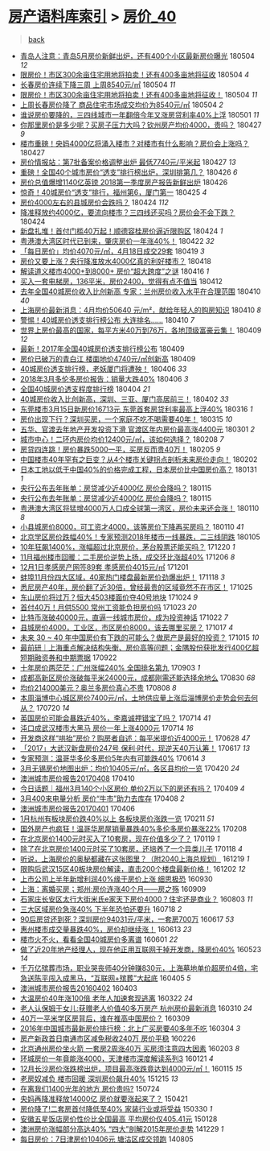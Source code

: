 [房产语料库索引](../../README.md)  > [房价_40](房价_40.md)
====
> [back](../README.md)

- [青岛人注意：青岛5月房价新鲜出炉，还有400个小区最新房价曝光](http://jkwz.applinzi.com/ittc/7099315698335745041.html#%E9%9D%92%E5%B2%9B%E4%BA%BA%E6%B3%A8%E6%84%8F%EF%BC%9A%E9%9D%92%E5%B2%9B5%E6%9C%88%E6%88%BF%E4%BB%B7%E6%96%B0%E9%B2%9C%E5%87%BA%E7%82%89%EF%BC%8C%E8%BF%98%E6%9C%89400%E4%B8%AA%E5%B0%8F%E5%8C%BA%E6%9C%80%E6%96%B0%E6%88%BF%E4%BB%B7%E6%9B%9D%E5%85%89) 180504 *12* 
- [限房价！市区300余亩住宅用地将拍卖！还有400多亩地将征收](http://jkwz.applinzi.com/ittc/7099296899012232202.html#%E9%99%90%E6%88%BF%E4%BB%B7%EF%BC%81%E5%B8%82%E5%8C%BA300%E4%BD%99%E4%BA%A9%E4%BD%8F%E5%AE%85%E7%94%A8%E5%9C%B0%E5%B0%86%E6%8B%8D%E5%8D%96%EF%BC%81%E8%BF%98%E6%9C%89400%E5%A4%9A%E4%BA%A9%E5%9C%B0%E5%B0%86%E5%BE%81%E6%94%B6) 180504 *4* 
- [长春房价连续下降三周 上周8540元/㎡](http://jkwz.applinzi.com/ittc/7099283880198800391.html#%E9%95%BF%E6%98%A5%E6%88%BF%E4%BB%B7%E8%BF%9E%E7%BB%AD%E4%B8%8B%E9%99%8D%E4%B8%89%E5%91%A8+%E4%B8%8A%E5%91%A88540%E5%85%83%2F%E3%8E%A1) 180504 *11* 
- [限房价！市区300余亩住宅用地将拍卖！还有400多亩地将征收！](http://jkwz.applinzi.com/ittc/7099212685034128400.html#%E9%99%90%E6%88%BF%E4%BB%B7%EF%BC%81%E5%B8%82%E5%8C%BA300%E4%BD%99%E4%BA%A9%E4%BD%8F%E5%AE%85%E7%94%A8%E5%9C%B0%E5%B0%86%E6%8B%8D%E5%8D%96%EF%BC%81%E8%BF%98%E6%9C%89400%E5%A4%9A%E4%BA%A9%E5%9C%B0%E5%B0%86%E5%BE%81%E6%94%B6%EF%BC%81) 180504 *11* 
- [上周长春房价降了 商品住宅市场成交均价为8540元/㎡](http://jkwz.applinzi.com/ittc/7099195589294294026.html#%E4%B8%8A%E5%91%A8%E9%95%BF%E6%98%A5%E6%88%BF%E4%BB%B7%E9%99%8D%E4%BA%86+%E5%95%86%E5%93%81%E4%BD%8F%E5%AE%85%E5%B8%82%E5%9C%BA%E6%88%90%E4%BA%A4%E5%9D%87%E4%BB%B7%E4%B8%BA8540%E5%85%83%2F%E3%8E%A1) 180504 *2* 
- [谁说房价要降的，三四线城市一年翻倍今年又涨房贷利率40%上浮](http://jkwz.applinzi.com/ittc/7098250590054515719.html#%E8%B0%81%E8%AF%B4%E6%88%BF%E4%BB%B7%E8%A6%81%E9%99%8D%E7%9A%84%EF%BC%8C%E4%B8%89%E5%9B%9B%E7%BA%BF%E5%9F%8E%E5%B8%82%E4%B8%80%E5%B9%B4%E7%BF%BB%E5%80%8D%E4%BB%8A%E5%B9%B4%E5%8F%88%E6%B6%A8%E6%88%BF%E8%B4%B7%E5%88%A9%E7%8E%8740%25%E4%B8%8A%E6%B5%AE) 180501 *11* 
- [你那里房价是多少呢？买房子压力大吗？钦州房产均价4000，贵吗？](http://jkwz.applinzi.com/ittc/7096727072078824455.html#%E4%BD%A0%E9%82%A3%E9%87%8C%E6%88%BF%E4%BB%B7%E6%98%AF%E5%A4%9A%E5%B0%91%E5%91%A2%EF%BC%9F%E4%B9%B0%E6%88%BF%E5%AD%90%E5%8E%8B%E5%8A%9B%E5%A4%A7%E5%90%97%EF%BC%9F%E9%92%A6%E5%B7%9E%E6%88%BF%E4%BA%A7%E5%9D%87%E4%BB%B74000%EF%BC%8C%E8%B4%B5%E5%90%97%EF%BC%9F) 180427 *9* 
- [楼市重磅！央妈4000亿将涌入楼市？对楼市有什么影响？房价会上涨吗？](http://jkwz.applinzi.com/ittc/7096711580601549831.html#%E6%A5%BC%E5%B8%82%E9%87%8D%E7%A3%85%EF%BC%81%E5%A4%AE%E5%A6%884000%E4%BA%BF%E5%B0%86%E6%B6%8C%E5%85%A5%E6%A5%BC%E5%B8%82%EF%BC%9F%E5%AF%B9%E6%A5%BC%E5%B8%82%E6%9C%89%E4%BB%80%E4%B9%88%E5%BD%B1%E5%93%8D%EF%BC%9F%E6%88%BF%E4%BB%B7%E4%BC%9A%E4%B8%8A%E6%B6%A8%E5%90%97%EF%BC%9F) 180427  
- [房价情报站：第7批备案价格调整出炉 最低7740元/平米起](http://jkwz.applinzi.com/ittc/7096668127406588935.html#%E6%88%BF%E4%BB%B7%E6%83%85%E6%8A%A5%E7%AB%99%EF%BC%9A%E7%AC%AC7%E6%89%B9%E5%A4%87%E6%A1%88%E4%BB%B7%E6%A0%BC%E8%B0%83%E6%95%B4%E5%87%BA%E7%82%89+%E6%9C%80%E4%BD%8E7740%E5%85%83%2F%E5%B9%B3%E7%B1%B3%E8%B5%B7) 180427 *13* 
- [重磅！全国40个城市房价“透支”排行榜出炉，深圳排第几？](http://jkwz.applinzi.com/ittc/7096356630105162758.html#%E9%87%8D%E7%A3%85%EF%BC%81%E5%85%A8%E5%9B%BD40%E4%B8%AA%E5%9F%8E%E5%B8%82%E6%88%BF%E4%BB%B7%E2%80%9C%E9%80%8F%E6%94%AF%E2%80%9D%E6%8E%92%E8%A1%8C%E6%A6%9C%E5%87%BA%E7%82%89%EF%BC%8C%E6%B7%B1%E5%9C%B3%E6%8E%92%E7%AC%AC%E5%87%A0%EF%BC%9F) 180426 *6* 
- [房价总值爆增1140亿英镑 2018第一季度房产报告新鲜出炉](http://jkwz.applinzi.com/ittc/7096028236989596689.html#%E6%88%BF%E4%BB%B7%E6%80%BB%E5%80%BC%E7%88%86%E5%A2%9E1140%E4%BA%BF%E8%8B%B1%E9%95%91+2018%E7%AC%AC%E4%B8%80%E5%AD%A3%E5%BA%A6%E6%88%BF%E4%BA%A7%E6%8A%A5%E5%91%8A%E6%96%B0%E9%B2%9C%E5%87%BA%E7%82%89) 180426  
- [惊奇！40城房价“透支”排行，福州第6，厦门第一](http://jkwz.applinzi.com/ittc/7095863757802832912.html#%E6%83%8A%E5%A5%87%EF%BC%8140%E5%9F%8E%E6%88%BF%E4%BB%B7%E2%80%9C%E9%80%8F%E6%94%AF%E2%80%9D%E6%8E%92%E8%A1%8C%EF%BC%8C%E7%A6%8F%E5%B7%9E%E7%AC%AC6%EF%BC%8C%E5%8E%A6%E9%97%A8%E7%AC%AC%E4%B8%80) 180425 *4* 
- [房价4000左右的县城房价会跌吗？](http://jkwz.applinzi.com/ittc/7095657271738762247.html#%E6%88%BF%E4%BB%B74000%E5%B7%A6%E5%8F%B3%E7%9A%84%E5%8E%BF%E5%9F%8E%E6%88%BF%E4%BB%B7%E4%BC%9A%E8%B7%8C%E5%90%97%EF%BC%9F) 180424 *112* 
- [降准释放约4000亿，要流向楼市？三四线还买吗？房价会不会下跌？](http://jkwz.applinzi.com/ittc/7095572057930859536.html#%E9%99%8D%E5%87%86%E9%87%8A%E6%94%BE%E7%BA%A64000%E4%BA%BF%EF%BC%8C%E8%A6%81%E6%B5%81%E5%90%91%E6%A5%BC%E5%B8%82%EF%BC%9F%E4%B8%89%E5%9B%9B%E7%BA%BF%E8%BF%98%E4%B9%B0%E5%90%97%EF%BC%9F%E6%88%BF%E4%BB%B7%E4%BC%9A%E4%B8%8D%E4%BC%9A%E4%B8%8B%E8%B7%8C%EF%BC%9F) 180424  
- [新盘扎堆！首付门槛40万起！顺德容桂房价逼近限购区](http://jkwz.applinzi.com/ittc/7095495313689412614.html#%E6%96%B0%E7%9B%98%E6%89%8E%E5%A0%86%EF%BC%81%E9%A6%96%E4%BB%98%E9%97%A8%E6%A7%9B40%E4%B8%87%E8%B5%B7%EF%BC%81%E9%A1%BA%E5%BE%B7%E5%AE%B9%E6%A1%82%E6%88%BF%E4%BB%B7%E9%80%BC%E8%BF%91%E9%99%90%E8%B4%AD%E5%8C%BA) 180424 *1* 
- [粤港澳大湾区时代已到来，肇庆房价一年涨40%！](http://jkwz.applinzi.com/ittc/7094857375502828550.html#%E7%B2%A4%E6%B8%AF%E6%BE%B3%E5%A4%A7%E6%B9%BE%E5%8C%BA%E6%97%B6%E4%BB%A3%E5%B7%B2%E5%88%B0%E6%9D%A5%EF%BC%8C%E8%82%87%E5%BA%86%E6%88%BF%E4%BB%B7%E4%B8%80%E5%B9%B4%E6%B6%A840%25%EF%BC%81) 180422 *32* 
- [「每日房价」均价4070元/㎡，4月18日成交29套](http://jkwz.applinzi.com/ittc/7093666609162093584.html#%E3%80%8C%E6%AF%8F%E6%97%A5%E6%88%BF%E4%BB%B7%E3%80%8D%E5%9D%87%E4%BB%B74070%E5%85%83%2F%E3%8E%A1%EF%BC%8C4%E6%9C%8818%E6%97%A5%E6%88%90%E4%BA%A429%E5%A5%97) 180419 *3* 
- [房价又要上涨？央行降准放水4000亿真的利好楼市？](http://jkwz.applinzi.com/ittc/7093400211735184391.html#%E6%88%BF%E4%BB%B7%E5%8F%88%E8%A6%81%E4%B8%8A%E6%B6%A8%EF%BC%9F%E5%A4%AE%E8%A1%8C%E9%99%8D%E5%87%86%E6%94%BE%E6%B0%B44000%E4%BA%BF%E7%9C%9F%E7%9A%84%E5%88%A9%E5%A5%BD%E6%A5%BC%E5%B8%82%EF%BC%9F) 180418  
- [解读道义楼市4000+到8000+ 房价“超大跨度”之谜](http://jkwz.applinzi.com/ittc/7092512239766733835.html#%E8%A7%A3%E8%AF%BB%E9%81%93%E4%B9%89%E6%A5%BC%E5%B8%824000%2B%E5%88%B08000%2B+%E6%88%BF%E4%BB%B7%E2%80%9C%E8%B6%85%E5%A4%A7%E8%B7%A8%E5%BA%A6%E2%80%9D%E4%B9%8B%E8%B0%9C) 180416 *1* 
- [买入一套电梯房，136平米，房价2400，觉得有点不值当](http://jkwz.applinzi.com/ittc/7090800718141457414.html#%E4%B9%B0%E5%85%A5%E4%B8%80%E5%A5%97%E7%94%B5%E6%A2%AF%E6%88%BF%EF%BC%8C136%E5%B9%B3%E7%B1%B3%EF%BC%8C%E6%88%BF%E4%BB%B72400%EF%BC%8C%E8%A7%89%E5%BE%97%E6%9C%89%E7%82%B9%E4%B8%8D%E5%80%BC%E5%BD%93) 180412  
- [去年全国40城房价收入比创新高 专家：兰州房价收入水平在合理范围](http://jkwz.applinzi.com/ittc/7090308876119573515.html#%E5%8E%BB%E5%B9%B4%E5%85%A8%E5%9B%BD40%E5%9F%8E%E6%88%BF%E4%BB%B7%E6%94%B6%E5%85%A5%E6%AF%94%E5%88%9B%E6%96%B0%E9%AB%98+%E4%B8%93%E5%AE%B6%EF%BC%9A%E5%85%B0%E5%B7%9E%E6%88%BF%E4%BB%B7%E6%94%B6%E5%85%A5%E6%B0%B4%E5%B9%B3%E5%9C%A8%E5%90%88%E7%90%86%E8%8C%83%E5%9B%B4) 180410 *40* 
- [上海房价最新消息：4月均价50640 元/m²，献给年轻人的购房知识](http://jkwz.applinzi.com/ittc/7090281500337767440.html#%E4%B8%8A%E6%B5%B7%E6%88%BF%E4%BB%B7%E6%9C%80%E6%96%B0%E6%B6%88%E6%81%AF%EF%BC%9A4%E6%9C%88%E5%9D%87%E4%BB%B750640+%E5%85%83%2Fm%C2%B2%EF%BC%8C%E7%8C%AE%E7%BB%99%E5%B9%B4%E8%BD%BB%E4%BA%BA%E7%9A%84%E8%B4%AD%E6%88%BF%E7%9F%A5%E8%AF%86) 180410 *8* 
- [警惕！40城房价透支排行榜公布 大连排名……](http://jkwz.applinzi.com/ittc/7090261984719406096.html#%E8%AD%A6%E6%83%95%EF%BC%8140%E5%9F%8E%E6%88%BF%E4%BB%B7%E9%80%8F%E6%94%AF%E6%8E%92%E8%A1%8C%E6%A6%9C%E5%85%AC%E5%B8%83+%E5%A4%A7%E8%BF%9E%E6%8E%92%E5%90%8D%E2%80%A6%E2%80%A6) 180410 *7* 
- [世界上房价最高的国家，每平方米40万到76万，各地顶级富豪云集！](http://jkwz.applinzi.com/ittc/7090115090038916113.html#%E4%B8%96%E7%95%8C%E4%B8%8A%E6%88%BF%E4%BB%B7%E6%9C%80%E9%AB%98%E7%9A%84%E5%9B%BD%E5%AE%B6%EF%BC%8C%E6%AF%8F%E5%B9%B3%E6%96%B9%E7%B1%B340%E4%B8%87%E5%88%B076%E4%B8%87%EF%BC%8C%E5%90%84%E5%9C%B0%E9%A1%B6%E7%BA%A7%E5%AF%8C%E8%B1%AA%E4%BA%91%E9%9B%86%EF%BC%81) 180409 *12* 
- [最新！2017年全国40城房价透支排行榜公布](http://jkwz.applinzi.com/ittc/7090025018371343377.html#%E6%9C%80%E6%96%B0%EF%BC%812017%E5%B9%B4%E5%85%A8%E5%9B%BD40%E5%9F%8E%E6%88%BF%E4%BB%B7%E9%80%8F%E6%94%AF%E6%8E%92%E8%A1%8C%E6%A6%9C%E5%85%AC%E5%B8%83) 180409  
- [房价已破万的青白江 楼面地价4740元/㎡创新高](http://jkwz.applinzi.com/ittc/7089970860838618118.html#%E6%88%BF%E4%BB%B7%E5%B7%B2%E7%A0%B4%E4%B8%87%E7%9A%84%E9%9D%92%E7%99%BD%E6%B1%9F+%E6%A5%BC%E9%9D%A2%E5%9C%B0%E4%BB%B74740%E5%85%83%2F%E3%8E%A1%E5%88%9B%E6%96%B0%E9%AB%98) 180409  
- [​40城房价透支排行榜，老妖厦门将遭殃！](http://jkwz.applinzi.com/ittc/7088926812333933585.html#%E2%80%8B40%E5%9F%8E%E6%88%BF%E4%BB%B7%E9%80%8F%E6%94%AF%E6%8E%92%E8%A1%8C%E6%A6%9C%EF%BC%8C%E8%80%81%E5%A6%96%E5%8E%A6%E9%97%A8%E5%B0%86%E9%81%AD%E6%AE%83%EF%BC%81) 180406 *33* 
- [2018年3月多伦多房价报告：销量大跌40%](http://jkwz.applinzi.com/ittc/7088623730282726417.html#2018%E5%B9%B43%E6%9C%88%E5%A4%9A%E4%BC%A6%E5%A4%9A%E6%88%BF%E4%BB%B7%E6%8A%A5%E5%91%8A%EF%BC%9A%E9%94%80%E9%87%8F%E5%A4%A7%E8%B7%8C40%25) 180406 *3* 
- [全国40城房价透支程度排行榜](http://jkwz.applinzi.com/ittc/7088073212904866833.html#%E5%85%A8%E5%9B%BD40%E5%9F%8E%E6%88%BF%E4%BB%B7%E9%80%8F%E6%94%AF%E7%A8%8B%E5%BA%A6%E6%8E%92%E8%A1%8C%E6%A6%9C) 180404 *21* 
- [40城房价收入比创新高，深圳、三亚、厦门高居前三！](http://jkwz.applinzi.com/ittc/7087409725350347792.html#40%E5%9F%8E%E6%88%BF%E4%BB%B7%E6%94%B6%E5%85%A5%E6%AF%94%E5%88%9B%E6%96%B0%E9%AB%98%EF%BC%8C%E6%B7%B1%E5%9C%B3%E3%80%81%E4%B8%89%E4%BA%9A%E3%80%81%E5%8E%A6%E9%97%A8%E9%AB%98%E5%B1%85%E5%89%8D%E4%B8%89%EF%BC%81) 180402 *33* 
- [东莞楼市3月15日新房价16713元 东莞首套房贷利率最高上浮40%](http://jkwz.applinzi.com/ittc/7081132479702631435.html#%E4%B8%9C%E8%8E%9E%E6%A5%BC%E5%B8%823%E6%9C%8815%E6%97%A5%E6%96%B0%E6%88%BF%E4%BB%B716713%E5%85%83+%E4%B8%9C%E8%8E%9E%E9%A6%96%E5%A5%97%E6%88%BF%E8%B4%B7%E5%88%A9%E7%8E%87%E6%9C%80%E9%AB%98%E4%B8%8A%E6%B5%AE40%25) 180316 *1* 
- [房价出现下行？深圳买房，一个家庭不吃不喝需要40年！](http://jkwz.applinzi.com/ittc/7080679564873565191.html#%E6%88%BF%E4%BB%B7%E5%87%BA%E7%8E%B0%E4%B8%8B%E8%A1%8C%EF%BC%9F%E6%B7%B1%E5%9C%B3%E4%B9%B0%E6%88%BF%EF%BC%8C%E4%B8%80%E4%B8%AA%E5%AE%B6%E5%BA%AD%E4%B8%8D%E5%90%83%E4%B8%8D%E5%96%9D%E9%9C%80%E8%A6%8140%E5%B9%B4%EF%BC%81) 180315 *10* 
- [五华、官渡去年地产开发投资下滑 官渡区年内房价最高涨4400元](http://jkwz.applinzi.com/ittc/7075522202495878155.html#%E4%BA%94%E5%8D%8E%E3%80%81%E5%AE%98%E6%B8%A1%E5%8E%BB%E5%B9%B4%E5%9C%B0%E4%BA%A7%E5%BC%80%E5%8F%91%E6%8A%95%E8%B5%84%E4%B8%8B%E6%BB%91+%E5%AE%98%E6%B8%A1%E5%8C%BA%E5%B9%B4%E5%86%85%E6%88%BF%E4%BB%B7%E6%9C%80%E9%AB%98%E6%B6%A84400%E5%85%83) 180301 *2* 
- [城市中心！二环内房价均价12400元/㎡，该如何选择？](http://jkwz.applinzi.com/ittc/7067371843151725578.html#%E5%9F%8E%E5%B8%82%E4%B8%AD%E5%BF%83%EF%BC%81%E4%BA%8C%E7%8E%AF%E5%86%85%E6%88%BF%E4%BB%B7%E5%9D%87%E4%BB%B712400%E5%85%83%2F%E3%8E%A1%EF%BC%8C%E8%AF%A5%E5%A6%82%E4%BD%95%E9%80%89%E6%8B%A9%EF%BC%9F) 180208 *7* 
- [房贷四连跳！房价暴跌5000一平，买房反而贵40万！](http://jkwz.applinzi.com/ittc/7066646968715969543.html#%E6%88%BF%E8%B4%B7%E5%9B%9B%E8%BF%9E%E8%B7%B3%EF%BC%81%E6%88%BF%E4%BB%B7%E6%9A%B4%E8%B7%8C5000%E4%B8%80%E5%B9%B3%EF%BC%8C%E4%B9%B0%E6%88%BF%E5%8F%8D%E8%80%8C%E8%B4%B540%E4%B8%87%EF%BC%81) 180205 *9* 
- [中国楼市40年罕有之巨变？从4个楼市关键拐点剖析未来房价走向！](http://jkwz.applinzi.com/ittc/7065461868552782864.html#%E4%B8%AD%E5%9B%BD%E6%A5%BC%E5%B8%8240%E5%B9%B4%E7%BD%95%E6%9C%89%E4%B9%8B%E5%B7%A8%E5%8F%98%EF%BC%9F%E4%BB%8E4%E4%B8%AA%E6%A5%BC%E5%B8%82%E5%85%B3%E9%94%AE%E6%8B%90%E7%82%B9%E5%89%96%E6%9E%90%E6%9C%AA%E6%9D%A5%E6%88%BF%E4%BB%B7%E8%B5%B0%E5%90%91%EF%BC%81) 180202  
- [日本工地以低于中国40%的价格完成工程，日本房价比中国房价高？](http://jkwz.applinzi.com/ittc/7064771779476587530.html#%E6%97%A5%E6%9C%AC%E5%B7%A5%E5%9C%B0%E4%BB%A5%E4%BD%8E%E4%BA%8E%E4%B8%AD%E5%9B%BD40%25%E7%9A%84%E4%BB%B7%E6%A0%BC%E5%AE%8C%E6%88%90%E5%B7%A5%E7%A8%8B%EF%BC%8C%E6%97%A5%E6%9C%AC%E6%88%BF%E4%BB%B7%E6%AF%94%E4%B8%AD%E5%9B%BD%E6%88%BF%E4%BB%B7%E9%AB%98%EF%BC%9F) 180131 *1* 
- [央行公布去年账单：房贷减少近4000亿 房价会降吗？](http://jkwz.applinzi.com/ittc/7058904921372361744.html#%E5%A4%AE%E8%A1%8C%E5%85%AC%E5%B8%83%E5%8E%BB%E5%B9%B4%E8%B4%A6%E5%8D%95%EF%BC%9A%E6%88%BF%E8%B4%B7%E5%87%8F%E5%B0%91%E8%BF%914000%E4%BA%BF+%E6%88%BF%E4%BB%B7%E4%BC%9A%E9%99%8D%E5%90%97%EF%BC%9F) 180115  
- [央行公布去年账单：房贷减少近4000亿 房价会降吗？](http://jkwz.applinzi.com/ittc/7058870752487408657.html#%E5%A4%AE%E8%A1%8C%E5%85%AC%E5%B8%83%E5%8E%BB%E5%B9%B4%E8%B4%A6%E5%8D%95%EF%BC%9A%E6%88%BF%E8%B4%B7%E5%87%8F%E5%B0%91%E8%BF%914000%E4%BA%BF+%E6%88%BF%E4%BB%B7%E4%BC%9A%E9%99%8D%E5%90%97%EF%BC%9F) 180115  
- [粤港澳大湾区将猛增4000万人口成全球第一湾区，房价未来还会涨！](http://jkwz.applinzi.com/ittc/7057006051721741319.html#%E7%B2%A4%E6%B8%AF%E6%BE%B3%E5%A4%A7%E6%B9%BE%E5%8C%BA%E5%B0%86%E7%8C%9B%E5%A2%9E4000%E4%B8%87%E4%BA%BA%E5%8F%A3%E6%88%90%E5%85%A8%E7%90%83%E7%AC%AC%E4%B8%80%E6%B9%BE%E5%8C%BA%EF%BC%8C%E6%88%BF%E4%BB%B7%E6%9C%AA%E6%9D%A5%E8%BF%98%E4%BC%9A%E6%B6%A8%EF%BC%81) 180110 *8* 
- [小县城房价8000，可工资才4000，该等房价下降再买房吗？](http://jkwz.applinzi.com/ittc/7056234694452970502.html#%E5%B0%8F%E5%8E%BF%E5%9F%8E%E6%88%BF%E4%BB%B78000%EF%BC%8C%E5%8F%AF%E5%B7%A5%E8%B5%84%E6%89%8D4000%EF%BC%8C%E8%AF%A5%E7%AD%89%E6%88%BF%E4%BB%B7%E4%B8%8B%E9%99%8D%E5%86%8D%E4%B9%B0%E6%88%BF%E5%90%97%EF%BC%9F) 180110 *41* 
- [北京学区房价跌幅40%！专家预测2018年楼市一线暴跌，二三线阴跌](http://jkwz.applinzi.com/ittc/7055056988247950346.html#%E5%8C%97%E4%BA%AC%E5%AD%A6%E5%8C%BA%E6%88%BF%E4%BB%B7%E8%B7%8C%E5%B9%8540%25%EF%BC%81%E4%B8%93%E5%AE%B6%E9%A2%84%E6%B5%8B2018%E5%B9%B4%E6%A5%BC%E5%B8%82%E4%B8%80%E7%BA%BF%E6%9A%B4%E8%B7%8C%EF%BC%8C%E4%BA%8C%E4%B8%89%E7%BA%BF%E9%98%B4%E8%B7%8C) 180105  
- [10年狂飙1400%，涨幅超过北京房价，茅台股票还能买吗？](http://jkwz.applinzi.com/ittc/7049299931955725329.html#10%E5%B9%B4%E7%8B%82%E9%A3%991400%25%EF%BC%8C%E6%B6%A8%E5%B9%85%E8%B6%85%E8%BF%87%E5%8C%97%E4%BA%AC%E6%88%BF%E4%BB%B7%EF%BC%8C%E8%8C%85%E5%8F%B0%E8%82%A1%E7%A5%A8%E8%BF%98%E8%83%BD%E4%B9%B0%E5%90%97%EF%BC%9F) 171220 *1* 
- [11月福州楼市回暖：二手房价逆势上扬，成交环比涨超40%](http://jkwz.applinzi.com/ittc/7043907011450766352.html#11%E6%9C%88%E7%A6%8F%E5%B7%9E%E6%A5%BC%E5%B8%82%E5%9B%9E%E6%9A%96%EF%BC%9A%E4%BA%8C%E6%89%8B%E6%88%BF%E4%BB%B7%E9%80%86%E5%8A%BF%E4%B8%8A%E6%89%AC%EF%BC%8C%E6%88%90%E4%BA%A4%E7%8E%AF%E6%AF%94%E6%B6%A8%E8%B6%8540%25) 171206 *8* 
- [12月1日孝感房产网签89套 孝感房价4015元/㎡](http://jkwz.applinzi.com/ittc/7042164685011420176.html#12%E6%9C%881%E6%97%A5%E5%AD%9D%E6%84%9F%E6%88%BF%E4%BA%A7%E7%BD%91%E7%AD%BE89%E5%A5%97+%E5%AD%9D%E6%84%9F%E6%88%BF%E4%BB%B74015%E5%85%83%2F%E3%8E%A1) 171201  
- [蚌埠11月份四大区域，40家热门楼盘最新房价劲爆出炉！](http://jkwz.applinzi.com/ittc/7037354484756382737.html#%E8%9A%8C%E5%9F%A011%E6%9C%88%E4%BB%BD%E5%9B%9B%E5%A4%A7%E5%8C%BA%E5%9F%9F%EF%BC%8C40%E5%AE%B6%E7%83%AD%E9%97%A8%E6%A5%BC%E7%9B%98%E6%9C%80%E6%96%B0%E6%88%BF%E4%BB%B7%E5%8A%B2%E7%88%86%E5%87%BA%E7%82%89%EF%BC%81) 171118 *3* 
- [悉尼房产40年，房价翻了近30倍，曾经最贵的区域竟然不在市区！](http://jkwz.applinzi.com/ittc/7028371656437924880.html#%E6%82%89%E5%B0%BC%E6%88%BF%E4%BA%A740%E5%B9%B4%EF%BC%8C%E6%88%BF%E4%BB%B7%E7%BF%BB%E4%BA%86%E8%BF%9130%E5%80%8D%EF%BC%8C%E6%9B%BE%E7%BB%8F%E6%9C%80%E8%B4%B5%E7%9A%84%E5%8C%BA%E5%9F%9F%E7%AB%9F%E7%84%B6%E4%B8%8D%E5%9C%A8%E5%B8%82%E5%8C%BA%EF%BC%81) 171025  
- [东山房价将过万？恒大4503楼面价夺40号地块](http://jkwz.applinzi.com/ittc/7027926787147957265.html#%E4%B8%9C%E5%B1%B1%E6%88%BF%E4%BB%B7%E5%B0%86%E8%BF%87%E4%B8%87%EF%BC%9F%E6%81%92%E5%A4%A74503%E6%A5%BC%E9%9D%A2%E4%BB%B7%E5%A4%BA40%E5%8F%B7%E5%9C%B0%E5%9D%97) 171024 *9* 
- [首付40万！月供5500 常州工资能负担房价吗](http://jkwz.applinzi.com/ittc/7027649669650449425.html#%E9%A6%96%E4%BB%9840%E4%B8%87%EF%BC%81%E6%9C%88%E4%BE%9B5500+%E5%B8%B8%E5%B7%9E%E5%B7%A5%E8%B5%84%E8%83%BD%E8%B4%9F%E6%8B%85%E6%88%BF%E4%BB%B7%E5%90%97) 171023 *20* 
- [比特币涨破40000元，直逼一线城市房价，成为投资神话](http://jkwz.applinzi.com/ittc/7027372962590753808.html#%E6%AF%94%E7%89%B9%E5%B8%81%E6%B6%A8%E7%A0%B440000%E5%85%83%EF%BC%8C%E7%9B%B4%E9%80%BC%E4%B8%80%E7%BA%BF%E5%9F%8E%E5%B8%82%E6%88%BF%E4%BB%B7%EF%BC%8C%E6%88%90%E4%B8%BA%E6%8A%95%E8%B5%84%E7%A5%9E%E8%AF%9D) 171022 *7* 
- [县城房价4000，工业区，市区房价8000，该去哪里买房？](http://jkwz.applinzi.com/ittc/7025053716410008592.html#%E5%8E%BF%E5%9F%8E%E6%88%BF%E4%BB%B74000%EF%BC%8C%E5%B7%A5%E4%B8%9A%E5%8C%BA%EF%BC%8C%E5%B8%82%E5%8C%BA%E6%88%BF%E4%BB%B78000%EF%BC%8C%E8%AF%A5%E5%8E%BB%E5%93%AA%E9%87%8C%E4%B9%B0%E6%88%BF%EF%BC%9F) 171017 *4* 
- [未来 30 ~ 40 年中国房价有下跌的可能么？做房产是最好的投资？](http://jkwz.applinzi.com/ittc/7024738610681742353.html#%E6%9C%AA%E6%9D%A5+30+%7E+40+%E5%B9%B4%E4%B8%AD%E5%9B%BD%E6%88%BF%E4%BB%B7%E6%9C%89%E4%B8%8B%E8%B7%8C%E7%9A%84%E5%8F%AF%E8%83%BD%E4%B9%88%EF%BC%9F%E5%81%9A%E6%88%BF%E4%BA%A7%E6%98%AF%E6%9C%80%E5%A5%BD%E7%9A%84%E6%8A%95%E8%B5%84%EF%BC%9F) 171015 *10* 
- [最前研｜上海重点解决结构失衡、房价高等问题；金隅股份获批发行400亿超短期融资券和中期票据](http://jkwz.applinzi.com/ittc/7016204732685878289.html#%E6%9C%80%E5%89%8D%E7%A0%94%EF%BD%9C%E4%B8%8A%E6%B5%B7%E9%87%8D%E7%82%B9%E8%A7%A3%E5%86%B3%E7%BB%93%E6%9E%84%E5%A4%B1%E8%A1%A1%E3%80%81%E6%88%BF%E4%BB%B7%E9%AB%98%E7%AD%89%E9%97%AE%E9%A2%98%EF%BC%9B%E9%87%91%E9%9A%85%E8%82%A1%E4%BB%BD%E8%8E%B7%E6%89%B9%E5%8F%91%E8%A1%8C400%E4%BA%BF%E8%B6%85%E7%9F%AD%E6%9C%9F%E8%9E%8D%E8%B5%84%E5%88%B8%E5%92%8C%E4%B8%AD%E6%9C%9F%E7%A5%A8%E6%8D%AE) 170922  
- [十年房价两茫茫：广州涨幅240% 全国排名第九](http://jkwz.applinzi.com/ittc/7009149847595385873.html#%E5%8D%81%E5%B9%B4%E6%88%BF%E4%BB%B7%E4%B8%A4%E8%8C%AB%E8%8C%AB%EF%BC%9A%E5%B9%BF%E5%B7%9E%E6%B6%A8%E5%B9%85240%25+%E5%85%A8%E5%9B%BD%E6%8E%92%E5%90%8D%E7%AC%AC%E4%B9%9D) 170903 *1* 
- [成都高新区房价涨破每平米24000元，成都刚需还能选择余地么](http://jkwz.applinzi.com/ittc/7007546159747564561.html#%E6%88%90%E9%83%BD%E9%AB%98%E6%96%B0%E5%8C%BA%E6%88%BF%E4%BB%B7%E6%B6%A8%E7%A0%B4%E6%AF%8F%E5%B9%B3%E7%B1%B324000%E5%85%83%EF%BC%8C%E6%88%90%E9%83%BD%E5%88%9A%E9%9C%80%E8%BF%98%E8%83%BD%E9%80%89%E6%8B%A9%E4%BD%99%E5%9C%B0%E4%B9%88) 170830 *68* 
- [均价214000美元？奥兰多房价真心不贵](http://jkwz.applinzi.com/ittc/6999474859158275088.html#%E5%9D%87%E4%BB%B7214000%E7%BE%8E%E5%85%83%EF%BC%9F%E5%A5%A5%E5%85%B0%E5%A4%9A%E6%88%BF%E4%BB%B7%E7%9C%9F%E5%BF%83%E4%B8%8D%E8%B4%B5) 170808 *8* 
- [本周淄博中心城区房价7400元/㎡，土地供应量上涨后淄博房价走势会何去何从？](http://jkwz.applinzi.com/ittc/6992440570323403792.html#%E6%9C%AC%E5%91%A8%E6%B7%84%E5%8D%9A%E4%B8%AD%E5%BF%83%E5%9F%8E%E5%8C%BA%E6%88%BF%E4%BB%B77400%E5%85%83%2F%E3%8E%A1%EF%BC%8C%E5%9C%9F%E5%9C%B0%E4%BE%9B%E5%BA%94%E9%87%8F%E4%B8%8A%E6%B6%A8%E5%90%8E%E6%B7%84%E5%8D%9A%E6%88%BF%E4%BB%B7%E8%B5%B0%E5%8A%BF%E4%BC%9A%E4%BD%95%E5%8E%BB%E4%BD%95%E4%BB%8E%EF%BC%9F) 170720 *14* 
- [​英国房价可能会暴跌近40%，李嘉诚押错宝了吗？](http://jkwz.applinzi.com/ittc/6990106346744448016.html#%E2%80%8B%E8%8B%B1%E5%9B%BD%E6%88%BF%E4%BB%B7%E5%8F%AF%E8%83%BD%E4%BC%9A%E6%9A%B4%E8%B7%8C%E8%BF%9140%25%EF%BC%8C%E6%9D%8E%E5%98%89%E8%AF%9A%E6%8A%BC%E9%94%99%E5%AE%9D%E4%BA%86%E5%90%97%EF%BC%9F) 170714 *41* 
- [沌口成武汉楼市大黑马 房价一年上涨4000元](http://jkwz.applinzi.com/ittc/6990101010255971345.html#%E6%B2%8C%E5%8F%A3%E6%88%90%E6%AD%A6%E6%B1%89%E6%A5%BC%E5%B8%82%E5%A4%A7%E9%BB%91%E9%A9%AC+%E6%88%BF%E4%BB%B7%E4%B8%80%E5%B9%B4%E4%B8%8A%E6%B6%A84000%E5%85%83) 170714 *16* 
- [开发商这样“哄抬”房价？购房者自述：每平米提价近4000元！](http://jkwz.applinzi.com/ittc/6984160761214403589.html#%E5%BC%80%E5%8F%91%E5%95%86%E8%BF%99%E6%A0%B7%E2%80%9C%E5%93%84%E6%8A%AC%E2%80%9D%E6%88%BF%E4%BB%B7%EF%BC%9F%E8%B4%AD%E6%88%BF%E8%80%85%E8%87%AA%E8%BF%B0%EF%BC%9A%E6%AF%8F%E5%B9%B3%E7%B1%B3%E6%8F%90%E4%BB%B7%E8%BF%914000%E5%85%83%EF%BC%81) 170628 *47* 
- [「2017」大武汉新盘房价247号 保利·时代，现逆天40万认筹！](http://jkwz.applinzi.com/ittc/6980098949896487941.html#%E3%80%8C2017%E3%80%8D%E5%A4%A7%E6%AD%A6%E6%B1%89%E6%96%B0%E7%9B%98%E6%88%BF%E4%BB%B7247%E5%8F%B7+%E4%BF%9D%E5%88%A9%C2%B7%E6%97%B6%E4%BB%A3%EF%BC%8C%E7%8E%B0%E9%80%86%E5%A4%A940%E4%B8%87%E8%AE%A4%E7%AD%B9%EF%BC%81) 170617 *13* 
- [专家预测：温哥华多伦多房价5年内有可能跌40%](http://jkwz.applinzi.com/ittc/6978942394622804996.html#%E4%B8%93%E5%AE%B6%E9%A2%84%E6%B5%8B%EF%BC%9A%E6%B8%A9%E5%93%A5%E5%8D%8E%E5%A4%9A%E4%BC%A6%E5%A4%9A%E6%88%BF%E4%BB%B75%E5%B9%B4%E5%86%85%E6%9C%89%E5%8F%AF%E8%83%BD%E8%B7%8C40%25) 170614 *3* 
- [3月无锡房价地图出炉：均价10405元/㎡，各区县均价一览](http://jkwz.applinzi.com/ittc/6958566055306855428.html#3%E6%9C%88%E6%97%A0%E9%94%A1%E6%88%BF%E4%BB%B7%E5%9C%B0%E5%9B%BE%E5%87%BA%E7%82%89%EF%BC%9A%E5%9D%87%E4%BB%B710405%E5%85%83%2F%E3%8E%A1%EF%BC%8C%E5%90%84%E5%8C%BA%E5%8E%BF%E5%9D%87%E4%BB%B7%E4%B8%80%E8%A7%88) 170420 *24* 
- [澳洲城市房价报告20170408](http://jkwz.applinzi.com/ittc/6954656316898411524.html#%E6%BE%B3%E6%B4%B2%E5%9F%8E%E5%B8%82%E6%88%BF%E4%BB%B7%E6%8A%A5%E5%91%8A20170408) 170410  
- [今日话题｜福州3月140个小区房价 单价2万以下的房还有吗？](http://jkwz.applinzi.com/ittc/6954157412037690373.html#%E4%BB%8A%E6%97%A5%E8%AF%9D%E9%A2%98%EF%BD%9C%E7%A6%8F%E5%B7%9E3%E6%9C%88140%E4%B8%AA%E5%B0%8F%E5%8C%BA%E6%88%BF%E4%BB%B7+%E5%8D%95%E4%BB%B72%E4%B8%87%E4%BB%A5%E4%B8%8B%E7%9A%84%E6%88%BF%E8%BF%98%E6%9C%89%E5%90%97%EF%BC%9F) 170409 *4* 
- [3月400来电量分析 房价“牛市”助力去库存](http://jkwz.applinzi.com/ittc/6954192326258852869.html#3%E6%9C%88400%E6%9D%A5%E7%94%B5%E9%87%8F%E5%88%86%E6%9E%90+%E6%88%BF%E4%BB%B7%E2%80%9C%E7%89%9B%E5%B8%82%E2%80%9D%E5%8A%A9%E5%8A%9B%E5%8E%BB%E5%BA%93%E5%AD%98) 170408 *2* 
- [澳洲城市房价报告20170401](http://jkwz.applinzi.com/ittc/6953335946115286021.html#%E6%BE%B3%E6%B4%B2%E5%9F%8E%E5%B8%82%E6%88%BF%E4%BB%B7%E6%8A%A5%E5%91%8A20170401) 170406  
- [1月杭州有板块房价跌40%以上 各板块房价涨跌一览](http://jkwz.applinzi.com/ittc/6933326339183739909.html#1%E6%9C%88%E6%9D%AD%E5%B7%9E%E6%9C%89%E6%9D%BF%E5%9D%97%E6%88%BF%E4%BB%B7%E8%B7%8C40%25%E4%BB%A5%E4%B8%8A+%E5%90%84%E6%9D%BF%E5%9D%97%E6%88%BF%E4%BB%B7%E6%B6%A8%E8%B7%8C%E4%B8%80%E8%A7%88) 170211 *51* 
- [国外房产也疯狂！温哥华房屋销量暴跌40%多伦多房价暴涨22%](http://jkwz.applinzi.com/ittc/6932267363134342149.html#%E5%9B%BD%E5%A4%96%E6%88%BF%E4%BA%A7%E4%B9%9F%E7%96%AF%E7%8B%82%EF%BC%81%E6%B8%A9%E5%93%A5%E5%8D%8E%E6%88%BF%E5%B1%8B%E9%94%80%E9%87%8F%E6%9A%B4%E8%B7%8C40%25%E5%A4%9A%E4%BC%A6%E5%A4%9A%E6%88%BF%E4%BB%B7%E6%9A%B4%E6%B6%A822%25) 170208  
- [在北京房价1400元时买入了10套房，现在价值多少了？](http://jkwz.applinzi.com/ittc/6924838844020294661.html#%E5%9C%A8%E5%8C%97%E4%BA%AC%E6%88%BF%E4%BB%B71400%E5%85%83%E6%97%B6%E4%B9%B0%E5%85%A5%E4%BA%8610%E5%A5%97%E6%88%BF%EF%BC%8C%E7%8E%B0%E5%9C%A8%E4%BB%B7%E5%80%BC%E5%A4%9A%E5%B0%91%E4%BA%86%EF%BC%9F) 170119 *1* 
- [除了在北京房价1400元时买了10套房，还培养了一个异类儿子](http://jkwz.applinzi.com/ittc/6924514831968502788.html#%E9%99%A4%E4%BA%86%E5%9C%A8%E5%8C%97%E4%BA%AC%E6%88%BF%E4%BB%B71400%E5%85%83%E6%97%B6%E4%B9%B0%E4%BA%8610%E5%A5%97%E6%88%BF%EF%BC%8C%E8%BF%98%E5%9F%B9%E5%85%BB%E4%BA%86%E4%B8%80%E4%B8%AA%E5%BC%82%E7%B1%BB%E5%84%BF%E5%AD%90) 170118 *4* 
- [听说，上海房价的奥秘都藏在这张图里？（附2040上海总规划）](http://jkwz.applinzi.com/ittc/6913393391047279621.html#%E5%90%AC%E8%AF%B4%EF%BC%8C%E4%B8%8A%E6%B5%B7%E6%88%BF%E4%BB%B7%E7%9A%84%E5%A5%A5%E7%A7%98%E9%83%BD%E8%97%8F%E5%9C%A8%E8%BF%99%E5%BC%A0%E5%9B%BE%E9%87%8C%EF%BC%9F%EF%BC%88%E9%99%842040%E4%B8%8A%E6%B5%B7%E6%80%BB%E8%A7%84%E5%88%92%EF%BC%89) 161219 *1* 
- [限购后武汉15区40板块房价解读，直击200个楼盘最新价格！](http://jkwz.applinzi.com/ittc/6906952358176490500.html#%E9%99%90%E8%B4%AD%E5%90%8E%E6%AD%A6%E6%B1%8915%E5%8C%BA40%E6%9D%BF%E5%9D%97%E6%88%BF%E4%BB%B7%E8%A7%A3%E8%AF%BB%EF%BC%8C%E7%9B%B4%E5%87%BB200%E4%B8%AA%E6%A5%BC%E7%9B%98%E6%9C%80%E6%96%B0%E4%BB%B7%E6%A0%BC%EF%BC%81) 161202 *12* 
- [上市公司上半年新增利润40%缘于房价上涨 细思极恐](http://jkwz.applinzi.com/ittc/6883608651662623749.html#%E4%B8%8A%E5%B8%82%E5%85%AC%E5%8F%B8%E4%B8%8A%E5%8D%8A%E5%B9%B4%E6%96%B0%E5%A2%9E%E5%88%A9%E6%B6%A640%25%E7%BC%98%E4%BA%8E%E6%88%BF%E4%BB%B7%E4%B8%8A%E6%B6%A8+%E7%BB%86%E6%80%9D%E6%9E%81%E6%81%90) 160930  
- [上海：离婚买房；郑州:房价连涨40个月——房之殇](http://jkwz.applinzi.com/ittc/6875888043172561924.html#%E4%B8%8A%E6%B5%B7%EF%BC%9A%E7%A6%BB%E5%A9%9A%E4%B9%B0%E6%88%BF%EF%BC%9B%E9%83%91%E5%B7%9E%3A%E6%88%BF%E4%BB%B7%E8%BF%9E%E6%B6%A840%E4%B8%AA%E6%9C%88%E2%80%94%E2%80%94%E6%88%BF%E4%B9%8B%E6%AE%87) 160909  
- [石家庄长安区太行大街米氏e家天下房价4000？住宅还是商业？](http://jkwz.applinzi.com/ittc/6862166818189493253.html#%E7%9F%B3%E5%AE%B6%E5%BA%84%E9%95%BF%E5%AE%89%E5%8C%BA%E5%A4%AA%E8%A1%8C%E5%A4%A7%E8%A1%97%E7%B1%B3%E6%B0%8Fe%E5%AE%B6%E5%A4%A9%E4%B8%8B%E6%88%BF%E4%BB%B74000%EF%BC%9F%E4%BD%8F%E5%AE%85%E8%BF%98%E6%98%AF%E5%95%86%E4%B8%9A%EF%BC%9F) 160803 *11* 
- [三大区域房价急涨40% 下半年恐怕还要升](http://jkwz.applinzi.com/ittc/6856323567314273284.html#%E4%B8%89%E5%A4%A7%E5%8C%BA%E5%9F%9F%E6%88%BF%E4%BB%B7%E6%80%A5%E6%B6%A840%25+%E4%B8%8B%E5%8D%8A%E5%B9%B4%E6%81%90%E6%80%95%E8%BF%98%E8%A6%81%E5%8D%87) 160718 *2* 
- [90后房贷还到死？深圳房价94031元/平米，一套房700万](http://jkwz.applinzi.com/ittc/6844746996036142084.html#90%E5%90%8E%E6%88%BF%E8%B4%B7%E8%BF%98%E5%88%B0%E6%AD%BB%EF%BC%9F%E6%B7%B1%E5%9C%B3%E6%88%BF%E4%BB%B794031%E5%85%83%2F%E5%B9%B3%E7%B1%B3%EF%BC%8C%E4%B8%80%E5%A5%97%E6%88%BF700%E4%B8%87) 160617 *53* 
- [惠州楼市成交量暴跌40%，房价却继续涨！](http://jkwz.applinzi.com/ittc/6843273882181829636.html#%E6%83%A0%E5%B7%9E%E6%A5%BC%E5%B8%82%E6%88%90%E4%BA%A4%E9%87%8F%E6%9A%B4%E8%B7%8C40%25%EF%BC%8C%E6%88%BF%E4%BB%B7%E5%8D%B4%E7%BB%A7%E7%BB%AD%E6%B6%A8%EF%BC%81) 160613 *23* 
- [楼市火不火，看看全国40城房价多离谱](http://jkwz.applinzi.com/ittc/6838822214916637701.html#%E6%A5%BC%E5%B8%82%E7%81%AB%E4%B8%8D%E7%81%AB%EF%BC%8C%E7%9C%8B%E7%9C%8B%E5%85%A8%E5%9B%BD40%E5%9F%8E%E6%88%BF%E4%BB%B7%E5%A4%9A%E7%A6%BB%E8%B0%B1) 160601 *22* 
- [做了近20年地产经理人，现在他正用互联网干掉开发商，降房价40%](http://jkwz.applinzi.com/ittc/6835392224472597509.html#%E5%81%9A%E4%BA%86%E8%BF%9120%E5%B9%B4%E5%9C%B0%E4%BA%A7%E7%BB%8F%E7%90%86%E4%BA%BA%EF%BC%8C%E7%8E%B0%E5%9C%A8%E4%BB%96%E6%AD%A3%E7%94%A8%E4%BA%92%E8%81%94%E7%BD%91%E5%B9%B2%E6%8E%89%E5%BC%80%E5%8F%91%E5%95%86%EF%BC%8C%E9%99%8D%E6%88%BF%E4%BB%B740%25) 160523 *14* 
- [千万亿殡葬市场，职业哭丧师40分钟赚830元，上海墓地单价超房价4倍，宅急送陈平闯入成黑马，“互联网+殡葬”大起底](http://jkwz.applinzi.com/ittc/6817683057137959941.html#%E5%8D%83%E4%B8%87%E4%BA%BF%E6%AE%A1%E8%91%AC%E5%B8%82%E5%9C%BA%EF%BC%8C%E8%81%8C%E4%B8%9A%E5%93%AD%E4%B8%A7%E5%B8%8840%E5%88%86%E9%92%9F%E8%B5%9A830%E5%85%83%EF%BC%8C%E4%B8%8A%E6%B5%B7%E5%A2%93%E5%9C%B0%E5%8D%95%E4%BB%B7%E8%B6%85%E6%88%BF%E4%BB%B74%E5%80%8D%EF%BC%8C%E5%AE%85%E6%80%A5%E9%80%81%E9%99%88%E5%B9%B3%E9%97%AF%E5%85%A5%E6%88%90%E9%BB%91%E9%A9%AC%EF%BC%8C%E2%80%9C%E4%BA%92%E8%81%94%E7%BD%91%2B%E6%AE%A1%E8%91%AC%E2%80%9D%E5%A4%A7%E8%B5%B7%E5%BA%95) 160405 *5* 
- [澳洲城市房价报告20160402](http://jkwz.applinzi.com/ittc/6816789645077513221.html#%E6%BE%B3%E6%B4%B2%E5%9F%8E%E5%B8%82%E6%88%BF%E4%BB%B7%E6%8A%A5%E5%91%8A20160402) 160403  
- [大温房价40年涨100倍 老年人加速套现逃离](http://jkwz.applinzi.com/ittc/6812419490205664260.html#%E5%A4%A7%E6%B8%A9%E6%88%BF%E4%BB%B740%E5%B9%B4%E6%B6%A8100%E5%80%8D+%E8%80%81%E5%B9%B4%E4%BA%BA%E5%8A%A0%E9%80%9F%E5%A5%97%E7%8E%B0%E9%80%83%E7%A6%BB) 160322 *24* 
- [老人认保姆干女儿:获赠老人价值40多万房产 杭州房价最新消息](http://jkwz.applinzi.com/ittc/6807980310528525316.html#%E8%80%81%E4%BA%BA%E8%AE%A4%E4%BF%9D%E5%A7%86%E5%B9%B2%E5%A5%B3%E5%84%BF%3A%E8%8E%B7%E8%B5%A0%E8%80%81%E4%BA%BA%E4%BB%B7%E5%80%BC40%E5%A4%9A%E4%B8%87%E6%88%BF%E4%BA%A7+%E6%9D%AD%E5%B7%9E%E6%88%BF%E4%BB%B7%E6%9C%80%E6%96%B0%E6%B6%88%E6%81%AF) 160310 *24* 
- [40万一平米学区房背后，谁在推高中国房价？](http://jkwz.applinzi.com/ittc/6807637355573806084.html#40%E4%B8%87%E4%B8%80%E5%B9%B3%E7%B1%B3%E5%AD%A6%E5%8C%BA%E6%88%BF%E8%83%8C%E5%90%8E%EF%BC%8C%E8%B0%81%E5%9C%A8%E6%8E%A8%E9%AB%98%E4%B8%AD%E5%9B%BD%E6%88%BF%E4%BB%B7%EF%BC%9F) 160309  
- [2016年中国城市最新房价排行榜：北上广买房要40多年不吃](http://jkwz.applinzi.com/ittc/6805676538070565892.html#2016%E5%B9%B4%E4%B8%AD%E5%9B%BD%E5%9F%8E%E5%B8%82%E6%9C%80%E6%96%B0%E6%88%BF%E4%BB%B7%E6%8E%92%E8%A1%8C%E6%A6%9C%EF%BC%9A%E5%8C%97%E4%B8%8A%E5%B9%BF%E4%B9%B0%E6%88%BF%E8%A6%8140%E5%A4%9A%E5%B9%B4%E4%B8%8D%E5%90%83) 160304 *3* 
- [房产新政首日南通市区减免税收240万 房价平稳](http://jkwz.applinzi.com/ittc/6803061892100654085.html#%E6%88%BF%E4%BA%A7%E6%96%B0%E6%94%BF%E9%A6%96%E6%97%A5%E5%8D%97%E9%80%9A%E5%B8%82%E5%8C%BA%E5%87%8F%E5%85%8D%E7%A8%8E%E6%94%B6240%E4%B8%87+%E6%88%BF%E4%BB%B7%E5%B9%B3%E7%A8%B3) 160226  
- [北京通州房价坐火箭 一套房2周涨40万 买房须注意四大因素](http://jkwz.applinzi.com/ittc/6794644904491877381.html#%E5%8C%97%E4%BA%AC%E9%80%9A%E5%B7%9E%E6%88%BF%E4%BB%B7%E5%9D%90%E7%81%AB%E7%AE%AD+%E4%B8%80%E5%A5%97%E6%88%BF2%E5%91%A8%E6%B6%A840%E4%B8%87+%E4%B9%B0%E6%88%BF%E9%A1%BB%E6%B3%A8%E6%84%8F%E5%9B%9B%E5%A4%A7%E5%9B%A0%E7%B4%A0) 160203 *8* 
- [环城房价一年竟能涨4000，天津楼市深度解读系列3](http://jkwz.applinzi.com/ittc/6789760420642554885.html#%E7%8E%AF%E5%9F%8E%E6%88%BF%E4%BB%B7%E4%B8%80%E5%B9%B4%E7%AB%9F%E8%83%BD%E6%B6%A84000%EF%BC%8C%E5%A4%A9%E6%B4%A5%E6%A5%BC%E5%B8%82%E6%B7%B1%E5%BA%A6%E8%A7%A3%E8%AF%BB%E7%B3%BB%E5%88%973) 160121 *4* 
- [12月长沙房价涨跌榜出炉，项目最高涨跌竟达到4000元/㎡！](http://jkwz.applinzi.com/ittc/6787554220597314565.html#12%E6%9C%88%E9%95%BF%E6%B2%99%E6%88%BF%E4%BB%B7%E6%B6%A8%E8%B7%8C%E6%A6%9C%E5%87%BA%E7%82%89%EF%BC%8C%E9%A1%B9%E7%9B%AE%E6%9C%80%E9%AB%98%E6%B6%A8%E8%B7%8C%E7%AB%9F%E8%BE%BE%E5%88%B04000%E5%85%83%2F%E3%8E%A1%EF%BC%81) 160115 *15* 
- [老房奴减负 楼市回暖 深圳房价飙升40%](http://jkwz.applinzi.com/ittc/6776079202956870660.html#%E8%80%81%E6%88%BF%E5%A5%B4%E5%87%8F%E8%B4%9F+%E6%A5%BC%E5%B8%82%E5%9B%9E%E6%9A%96+%E6%B7%B1%E5%9C%B3%E6%88%BF%E4%BB%B7%E9%A3%99%E5%8D%8740%25) 151215 *13* 
- [在离我们1400光年的地方 房价贵吗?](http://jkwz.applinzi.com/ittc/547650611432688196.html#%E5%9C%A8%E7%A6%BB%E6%88%91%E4%BB%AC1400%E5%85%89%E5%B9%B4%E7%9A%84%E5%9C%B0%E6%96%B9+%E6%88%BF%E4%BB%B7%E8%B4%B5%E5%90%97%3F) 150724  
- [央妈再降准释放14000亿 房价就要涨起来了？](http://jkwz.applinzi.com/ittc/547650611406334879.html#%E5%A4%AE%E5%A6%88%E5%86%8D%E9%99%8D%E5%87%86%E9%87%8A%E6%94%BE14000%E4%BA%BF+%E6%88%BF%E4%BB%B7%E5%B0%B1%E8%A6%81%E6%B6%A8%E8%B5%B7%E6%9D%A5%E4%BA%86%EF%BC%9F) 150421  
- [房价降了!二套房首付降低至40% 家装行业或将受益](http://jkwz.applinzi.com/ittc/547650611400878084.html#%E6%88%BF%E4%BB%B7%E9%99%8D%E4%BA%86%21%E4%BA%8C%E5%A5%97%E6%88%BF%E9%A6%96%E4%BB%98%E9%99%8D%E4%BD%8E%E8%87%B340%25+%E5%AE%B6%E8%A3%85%E8%A1%8C%E4%B8%9A%E6%88%96%E5%B0%86%E5%8F%97%E7%9B%8A) 150330 *1* 
- [安徽五星饭店房价性价比全国最高 平均房价仅405.41元](http://jkwz.applinzi.com/ittc/547650611388434568.html#%E5%AE%89%E5%BE%BD%E4%BA%94%E6%98%9F%E9%A5%AD%E5%BA%97%E6%88%BF%E4%BB%B7%E6%80%A7%E4%BB%B7%E6%AF%94%E5%85%A8%E5%9B%BD%E6%9C%80%E9%AB%98+%E5%B9%B3%E5%9D%87%E6%88%BF%E4%BB%B7%E4%BB%85405.41%E5%85%83) 150128  
- [澳洲房价涨幅部分高达40% “四大”剖解2015年房价走势](http://jkwz.applinzi.com/ittc/547650611384569710.html#%E6%BE%B3%E6%B4%B2%E6%88%BF%E4%BB%B7%E6%B6%A8%E5%B9%85%E9%83%A8%E5%88%86%E9%AB%98%E8%BE%BE40%25+%E2%80%9C%E5%9B%9B%E5%A4%A7%E2%80%9D%E5%89%96%E8%A7%A32015%E5%B9%B4%E6%88%BF%E4%BB%B7%E8%B5%B0%E5%8A%BF) 141229 *1* 
- [每日房价：7日津房价10406元 塘沽区成交领跑](http://jkwz.applinzi.com/ittc/547650611370365839.html#%E6%AF%8F%E6%97%A5%E6%88%BF%E4%BB%B7%EF%BC%9A7%E6%97%A5%E6%B4%A5%E6%88%BF%E4%BB%B710406%E5%85%83+%E5%A1%98%E6%B2%BD%E5%8C%BA%E6%88%90%E4%BA%A4%E9%A2%86%E8%B7%91) 140805  
